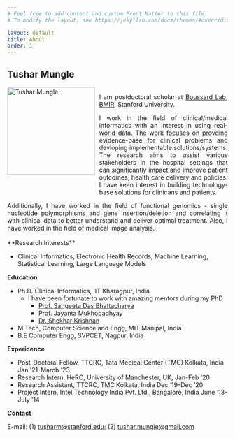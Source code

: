 ```yaml
---
# Feel free to add content and custom Front Matter to this file.
# To modify the layout, see https://jekyllrb.com/docs/themes/#overriding-theme-defaults

layout: default
title: About
order: 1
---
```


## Tushar Mungle

<div style="display: flex; align-items: flex-start;">	
  <img src="/photo/TusharMungle1.jpg" alt="Tushar Mungle" width="200" style="margin-right: 10px;"/> 
  <div style="text-align: justify;">
    <p>I am postdoctoral scholar at <a href="https://med.stanford.edu/boussard-lab.html">Boussard Lab</a>, <a href="https://bmir.stanford.edu/">BMIR</a>, Stanford University.</p>
    <p>I work in the field of clinical/medical informatics with an interest in using real-world data. The work focuses on provding evidence-base for clinical problems and devloping implementable solutions/systems. The research aims to assist various stakeholders in the hospital settings that can significantly impact and improve patient outcomes, health care delivery and policies. I have keen interest in building technology-base solutions for clinicans and patients. 
	</p>
  </div>
</div>

<div style="text-align: justify;">
Additionally, I have worked in the field of functional genomics - single nucleotide polymorphisms and gene insertion/deletion and correlating it with clinical data to better understand and deliver optimal treatment. Also, I have worked in the field of medical image analysis. 
</div>
<br>
**Research Interests**

- Clinical Informatics, Electronic Health Records, Machine Learning, Statistical Learning, Large Language Models

**Education**
- Ph.D. Clinical Informatics, IIT Kharagpur, India
	- I have been fortunate to work with amazing mentors during my PhD 
		- [Prof. Sangeeta Das Bhattacharya](https://doctors.christianacare.org/provider/sangeeta-das-bhattacharya/844911)
		- [Prof. Jayanta Mukhopadhyay](https://www.iitkgp.ac.in/department/CS/faculty/cs-jay)
		- [Dr. Shekhar Krishnan](https://tmckolkata.com/apps/hrd/ajax.php?target=GetTPofile&Id=23) 
- M.Tech, Computer Science and Engg, MIT Manipal, India 
- B.E Computer Engg, SVPCET, Nagpur, India 

**Expericence**
- Post-Doctoral Fellow, TTCRC, Tata Medical Center (TMC) Kolkata, India Jan ’21-March ’23
- Research Intern, HeRC, University of Manchester, UK, Jan-Feb ’20
- Research Assistant, TTCRC, TMC Kolkata, India Dec ’19-Dec ’20
- Project Intern, Intel Technology India Pvt. Ltd., Bangalore, India June ’13-July ’14

**Contact** 

E-mail: (1) [tusharm@stanford.edu](mailto:tusharm@stanford.edu); (2) [tushar.mungle@gmail.com](mailto:tushar.mungle@gmail.com)